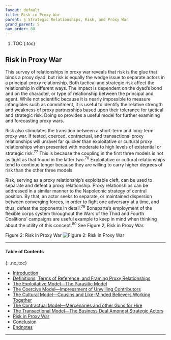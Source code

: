 ```yaml
---
layout: default
title: Risk in Proxy War  
parent: § Strategic Relationships, Risk, and Proxy War  
grand_parent: S
nav_order: 80 
---
```

<style>
.dont-break-out {
  /* These are technically the same, but use both */
  overflow-wrap: break-word;
  word-wrap: break-word;

     -ms-word-break: break-all;
  /* This is the dangerous one in WebKit, as it breaks things wherever */
  word-break: break-all;
  /* Instead use this non-standard one: */
  word-break: break-word;
}

.youtube-container {
    position: relative;
    width: 100%;
    height: 0;
    padding-bottom: 56.25%;
}
.youtube-video {
    position: absolute;
    top: 0;
    left: 0;
    width: 100%;
    height: 100%;
}

</style>

<div class="dont-break-out" markdown="1">

1. TOC
{:toc}

## Risk in Proxy War
This survey of relationships in proxy war reveals that risk is the glue that binds a proxy dyad, but risk is equally the wedge issue to separate actors in a principal-proxy relationship. Both tactical and strategic risk affect the relationship in different ways. The impact is dependent on the dyad’s bond and on the character, or type of relationship between the principal and agent. While not scientific because it is nearly impossible to measure intangibles such as commitment, it is useful to identify the relative strength and weakness of proxy partnerships based upon their tolerance for tactical and strategic risk. Doing so provides a useful model for further examining and forecasting proxy wars.

Risk also stimulates the transition between a short-term and long-term proxy war. If tested, coerced, contractual, and transactional proxy relationships will unravel far quicker than exploitative or cultural proxy relationships when presented with moderate to high levels of existential or strategic risk.<sup>77</sup> This is because the coupling in the first three models is not as tight as that found in the latter two.<sup>78</sup> Exploitative or cultural relationships tend to continue longer because they are willing to carry higher degrees of risk than the other three models.

Risk, serving as a proxy relationship’s exploitable cleft, can be used to separate and defeat a proxy relationship. Proxy relationships can be addressed in a similar manner to the Napoleonic strategy of central position. By that, an actor seeks to separate, or maintained dispersion between converging forces, in order to fight one adversary at a time, and thus, defeat the opponents in detail.<sup>79</sup> Bonaparte’s employment of the flexible corps system throughout the Wars of the Third and Fourth Coalitions’ campaigns are useful example to keep in mind when thinking about the utility of this concept.<sup>80</sup> See Figure 2, Risk in Proxy War.

Figure 2: Risk in Proxy War
![Figure 2: Risk in Proxy War](https://statics.bsafes.com/images/papers/Strategic-Relationships%E2%80%93Risk-and-Proxy-War-fig-2.png)

***

#### Table of Contents
{: .no_toc}

<ul><li> <a href="/docs/S/Strategic-Relationships–Risk-and-Proxy-War-1/">
Introduction</a></li><li> <a href="/docs/S/Strategic-Relationships–Risk-and-Proxy-War-2/">
Definitions, Terms of Reference, and Framing Proxy Relationships</a></li><li> <a href="/docs/S/Strategic-Relationships–Risk-and-Proxy-War-3/">
The Exploitative Model—The Parasitic Model</a></li><li> <a href="/docs/S/Strategic-Relationships–Risk-and-Proxy-War-4/">
The Coercive Model—Impressment of Unwilling Contributors</a></li><li> <a href="/docs/S/Strategic-Relationships–Risk-and-Proxy-War-5/">
The Cultural Model—Cousins and Like-Minded Believers Working Together</a></li><li> <a href="/docs/S/Strategic-Relationships–Risk-and-Proxy-War-6/">
The Contractual Model—Mercenaries and other Guns for Hire</a></li><li> <a href="/docs/S/Strategic-Relationships–Risk-and-Proxy-War-7/">
The Transactional Model—The Business Deal Amongst Strategic Actors</a></li><li> <a href="/docs/S/Strategic-Relationships–Risk-and-Proxy-War-8/">
Risk in Proxy War</a></li><li> <a href="/docs/S/Strategic-Relationships–Risk-and-Proxy-War-9/">
Conclusion</a></li><li> <a href="/docs/S/Strategic-Relationships–Risk-and-Proxy-War-10/">
Endnotes</a></li></ul>

***

</div>
